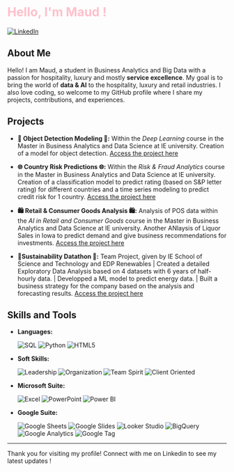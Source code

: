 # <span style="color: pink;"> Hello, I'm Maud !

[![LinkedIn](https://img.shields.io/badge/LinkedIn-0077B5?style=for-the-badge&logo=linkedin&logoColor=white)](https://www.linkedin.com/in/maudlecerf)


##  About Me 
Hello! I am Maud, a student in Business Analytics and Big Data with a passion for hospitality, luxury and mostly **service excellence**. My goal is to bring the world of **data & AI** to the hospitality, luxury and retail industries. I also love coding, so welcome to my GitHub profile where I share my projects, contributions, and experiences.

##  Projects 

- **🍜 Object Detection Modeling 🍜:** Within the *Deep Learning* course  in the Master in Business Analytics and Data Science at IE university. Creation of a model for object detection. [Access the project here](https://github.com/maudlcrf/deep_learning)
  
- **🌐 Country Risk Predictions 🌐:** Within the *Risk & Fraud Analytics* course  in the Master in Business Analytics and Data Science at IE university. Creation of a classification model to predict rating (based on S&P letter rating) for different countries and a time series modeling to predict credit risk for 1 country. [Access the project here](github.com/maudlcrf/risk_and_fraud)
  
- **🛍️ Retail & Consumer Goods Analysis 🛍️:** Analysis of POS data within the *AI in Retail and Consumer Goods* course in the Master in Business Analytics and Data Science at IE university. Another ANlaysis of Liquor Sales in Iowa to predict demand and give business recommendations for investments. [Access the project here](github.com/maudlcrf/rcg)
  
- **🔋Sustainability Datathon 🔋:** Team Project, given by IE School of Science and Technology and EDP Renewables | Created a detailed Exploratory Data Analysis based on 4 datasets with 6 years of half-hourly data. | Developped a ML model to predict energy data. | Built a business strategy for the company based on the analysis and forecasting results. [Access the project here](https://github.com/luisgarciaperez/Datathon_EDP_CNN)

## Skills and Tools
- **Languages:**

   ![SQL](https://img.shields.io/badge/SQL-4479A1?style=for-the-badge&logo=postgresql&logoColor=white)  ![Python](https://img.shields.io/badge/Python-3776AB?style=for-the-badge&logo=python&logoColor=white)  ![HTML5](https://img.shields.io/badge/HTML5-E34F26?style=for-the-badge&logo=html5&logoColor=white)  

- **Soft Skills:**

  ![Leadership](https://img.shields.io/badge/Leadership-FFA500?style=for-the-badge&logo=leadership&logoColor=white)   ![Organization](https://img.shields.io/badge/Organization-008000?style=for-the-badge&logo=organization&logoColor=white)  ![Team Spirit](https://img.shields.io/badge/Team%20Spirit-FFD700?style=for-the-badge&logo=team-spirit&logoColor=white)   ![Client Oriented](https://img.shields.io/badge/Client%20Centered-FFC0CB?style=for-the-badge&logo=customer-service&logoColor=white&color=FF69B4)  

- **Microsoft Suite:**

  ![Excel](https://img.shields.io/badge/Excel-217346?style=for-the-badge&logo=microsoft-excel&logoColor=white)  ![PowerPoint](https://img.shields.io/badge/PowerPoint-B7472A?style=for-the-badge&logo=microsoft-powerpoint&logoColor=white)  ![Power BI](https://img.shields.io/badge/Power%20BI-F2C811?style=for-the-badge&logo=powerbi&logoColor=white)  

- **Google Suite:**

  ![Google Sheets](https://img.shields.io/badge/Google%20Sheets-0F9D58?style=for-the-badge&logo=google-sheets&logoColor=white)  ![Google Slides](https://img.shields.io/badge/Google%20Slides-FFBB00?style=for-the-badge&logo=google-slides&logoColor=white)  ![Looker Studio](https://img.shields.io/badge/Looker%20Studio-4285F4?style=for-the-badge&logo=looker&logoColor=white)  ![BigQuery](https://img.shields.io/badge/BigQuery-669DF6?style=for-the-badge&logo=google-cloud&logoColor=white) ![Google Analytics](https://img.shields.io/badge/Google%20Analytics-F9AB00?style=for-the-badge&logo=google-analytics&logoColor=white) ![Google Tag](https://img.shields.io/badge/Google%20Tag-4285F4?style=for-the-badge&logo=googletagmanager&logoColor=white&color=FF0000)





---

Thank you for visiting my profile! Connect with me on Linkedin to see my latest updates !

